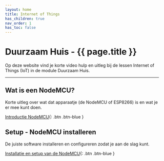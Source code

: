 ```yaml
---
layout: home
title: Internet of Things
has_children: true
nav_order: 1
has_toc: false
---
```


# Duurzaam Huis - {{ page.title }}

Op deze website vind je korte video hulp en uitleg bij de lessen Internet of Things (IoT) in de module Duurzaam Huis.

---

## Wat is een NodeMCU?

Korte uitleg over wat dat apparaatje (de NodeMCU of ESP8266) is en wat je er mee kunt doen.

[Introductie NodeMCU](intro){: .btn .btn-blue }


## Setup - NodeMCU installeren

De juiste software installeren en configureren zodat je aan de slag kunt.

[Installatie en setup van de NodeMCU](setup){: .btn .btn-blue }

